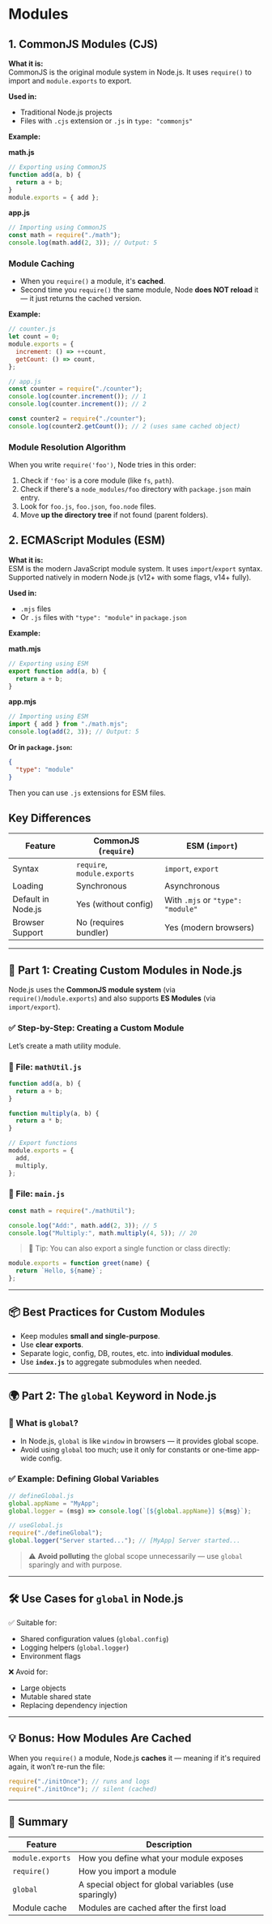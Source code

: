 # Modules

## **1. CommonJS Modules (CJS)**

**What it is:**  
CommonJS is the original module system in Node.js. It uses `require()` to import and `module.exports` to export.

**Used in:**

- Traditional Node.js projects
- Files with `.cjs` extension or `.js` in `type: "commonjs"`

**Example:**

**math.js**

```js
// Exporting using CommonJS
function add(a, b) {
  return a + b;
}
module.exports = { add };
```

**app.js**

```js
// Importing using CommonJS
const math = require("./math");
console.log(math.add(2, 3)); // Output: 5
```

### Module Caching

- When you `require()` a module, it's **cached**.
- Second time you `require()` the same module, Node **does NOT reload** it — it just returns the cached version.

**Example:**

```javascript
// counter.js
let count = 0;
module.exports = {
  increment: () => ++count,
  getCount: () => count,
};

// app.js
const counter = require("./counter");
console.log(counter.increment()); // 1
console.log(counter.increment()); // 2

const counter2 = require("./counter");
console.log(counter2.getCount()); // 2 (uses same cached object)
```

### Module Resolution Algorithm

When you write `require('foo')`, Node tries in this order:

1. Check if `'foo'` is a core module (like `fs`, `path`).
2. Check if there's a `node_modules/foo` directory with `package.json` main entry.
3. Look for `foo.js`, `foo.json`, `foo.node` files.
4. Move **up the directory tree** if not found (parent folders).

## **2. ECMAScript Modules (ESM)**

**What it is:**  
ESM is the modern JavaScript module system. It uses `import`/`export` syntax. Supported natively in modern Node.js (v12+ with some flags, v14+ fully).

**Used in:**

- `.mjs` files
- Or `.js` files with `"type": "module"` in `package.json`

**Example:**

**math.mjs**

```js
// Exporting using ESM
export function add(a, b) {
  return a + b;
}
```

**app.mjs**

```js
// Importing using ESM
import { add } from "./math.mjs";
console.log(add(2, 3)); // Output: 5
```

**Or in `package.json`:**

```json
{
  "type": "module"
}
```

Then you can use `.js` extensions for ESM files.

## **Key Differences**

| Feature            | CommonJS (`require`)        | ESM (`import`)                    |
| ------------------ | --------------------------- | --------------------------------- |
| Syntax             | `require`, `module.exports` | `import`, `export`                |
| Loading            | Synchronous                 | Asynchronous                      |
| Default in Node.js | Yes (without config)        | With `.mjs` or `"type": "module"` |
| Browser Support    | No (requires bundler)       | Yes (modern browsers)             |

---

## 🧱 Part 1: Creating Custom Modules in Node.js

Node.js uses the **CommonJS module system** (via `require()`/`module.exports`) and also supports **ES Modules** (via `import/export`).

### ✅ Step-by-Step: Creating a Custom Module

Let’s create a math utility module.

### 📁 File: `mathUtil.js`

```js
function add(a, b) {
  return a + b;
}

function multiply(a, b) {
  return a * b;
}

// Export functions
module.exports = {
  add,
  multiply,
};
```

### 📁 File: `main.js`

```js
const math = require("./mathUtil");

console.log("Add:", math.add(2, 3)); // 5
console.log("Multiply:", math.multiply(4, 5)); // 20
```

> 🔁 Tip: You can also export a single function or class directly:

```js
module.exports = function greet(name) {
  return `Hello, ${name}`;
};
```

---

## 📦 Best Practices for Custom Modules

- Keep modules **small and single-purpose**.
- Use **clear exports**.
- Separate logic, config, DB, routes, etc. into **individual modules**.
- Use **`index.js`** to aggregate submodules when needed.

---

## 🌍 Part 2: The `global` Keyword in Node.js

### 🔎 What is `global`?

- In Node.js, `global` is like `window` in browsers — it provides global scope.
- Avoid using `global` too much; use it only for constants or one-time app-wide config.

### ✅ Example: Defining Global Variables

```js
// defineGlobal.js
global.appName = "MyApp";
global.logger = (msg) => console.log(`[${global.appName}] ${msg}`);
```

```js
// useGlobal.js
require("./defineGlobal");
global.logger("Server started..."); // [MyApp] Server started...
```

> ⚠️ **Avoid polluting** the global scope unnecessarily — use `global` sparingly and with purpose.

---

## 🛠️ Use Cases for `global` in Node.js

✅ Suitable for:

- Shared configuration values (`global.config`)
- Logging helpers (`global.logger`)
- Environment flags

❌ Avoid for:

- Large objects
- Mutable shared state
- Replacing dependency injection

---

## 💡 Bonus: How Modules Are Cached

When you `require()` a module, Node.js **caches** it — meaning if it's required again, it won’t re-run the file:

```js
require("./initOnce"); // runs and logs
require("./initOnce"); // silent (cached)
```

---

## 🧠 Summary

| Feature          | Description                                           |
| ---------------- | ----------------------------------------------------- |
| `module.exports` | How you define what your module exposes               |
| `require()`      | How you import a module                               |
| `global`         | A special object for global variables (use sparingly) |
| Module cache     | Modules are cached after the first load               |
